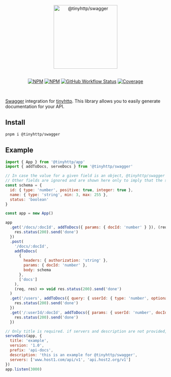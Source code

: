 <div align="center">
<br />
  <img src="https://raw.githubusercontent.com/tinyhttp/swagger/master/logo.svg" width="200px" alt="@tinyhttp/swagger" /><br /><br />

[![NPM][npm-badge]][npm-url] [![NPM][dl-badge]][npm-url] [![GitHub Workflow Status][actions-img]][github-actions] [![Coverage][cov-img]][cov-url]

</div>
<br />

[Swagger](https://swagger.io/) integration for [tinyhttp](https://github.com/tinyhttp/tinyhttp). This library allows you to easily generate documentation for your API.

## Install

```sh
pnpm i @tinyhttp/swagger
```

## Example

```js
import { App } from '@tinyhttp/app'
import { addToDocs, serveDocs } from '@tinyhttp/swagger'

// In case the value for a given field is an object, @tinyhttp/swagger only uses the type, optional or items (in case type is array)
// Other fields are ignored and are shown here only to imply that the same schema object can be used for validation by the fastest-validator package
const schema = {
  id: { type: 'number', positive: true, integer: true },
  name: { type: 'string', min: 3, max: 255 },
  status: 'boolean'
}

const app = new App()

app
  .get('/docs/:docId', addToDocs({ params: { docId: 'number' } }), (req, res) => {
    res.status(200).send('done')
  })
  .post(
    '/docs/:docId',
    addToDocs(
      {
        headers: { authorization: 'string' },
        params: { docId: 'number' },
        body: schema
      },
      ['docs']
    ),
    (req, res) => void res.status(200).send('done')
  )
  .get('/users', addToDocs({ query: { userId: { type: 'number', optional: true } } }, ['users']), (req, res) => {
    res.status(200).send('done')
  })
  .get('/:userId/:docId', addToDocs({ params: { userId: 'number', docId: 'number' } }), (req, res) => {
    res.status(200).send('done')
  })

// Only title is required. if servers and description are not provided, nothing is shown. version and prefix have default values of 0.1 and docs.
serveDocs(app, {
  title: 'example',
  version: '1.0',
  prefix: 'api-docs',
  description: 'this is an example for @tinyhttp/swagger',
  servers: ['www.host1.com/api/v1', 'api.host2.org/v1']
})
app.listen(3000)
```

[npm-badge]: https://img.shields.io/npm/v/@tinyhttp/swagger?style=for-the-badge&color=50A237&label=&logo=npm
[npm-url]: https://npmjs.com/package/@tinyhttp/swagger
[dl-badge]: https://img.shields.io/npm/dt/@tinyhttp/swagger?style=for-the-badge&color=50A237
[actions-img]: https://img.shields.io/github/actions/workflow/status/tinyhttp/swagger/ci.yml?style=for-the-badge&logo=github&label=&color=50A237
[github-actions]: https://github.com/tinyhttp/swagger/actions
[cov-img]: https://img.shields.io/coveralls/github/tinyhttp/swagger?style=for-the-badge&color=50A237&a
[cov-url]: https://coveralls.io/github/tinyhttp/swagger
